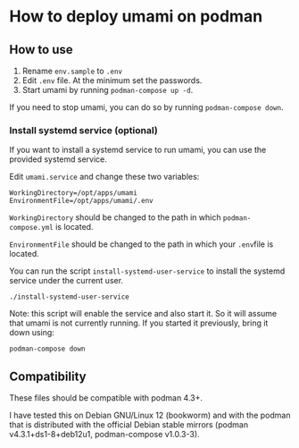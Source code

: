 # How to deploy umami on podman

## How to use

1. Rename `env.sample` to `.env`
2. Edit `.env` file. At the minimum set the passwords.
3. Start umami by running `podman-compose up -d`.

If you need to stop umami, you can do so by running `podman-compose down`.

### Install systemd service (optional)

If you want to install a systemd service to run umami, you can use the provided
systemd service.

Edit `umami.service` and change these two variables:

    WorkingDirectory=/opt/apps/umami
    EnvironmentFile=/opt/apps/umami/.env

`WorkingDirectory` should be changed to the path in which `podman-compose.yml`
is located.

`EnvironmentFile` should be changed to the path in which your `.env`file is
located.

You can run the script `install-systemd-user-service` to install the systemd
service under the current user.

    ./install-systemd-user-service

Note: this script will enable the service and also start it. So it will assume
that umami is not currently running. If you started it previously, bring it
down using:

    podman-compose down

## Compatibility

These files should be compatible with podman 4.3+.

I have tested this on Debian GNU/Linux 12 (bookworm) and with the podman that
is distributed with the official Debian stable mirrors (podman
v4.3.1+ds1-8+deb12u1, podman-compose v1.0.3-3).
